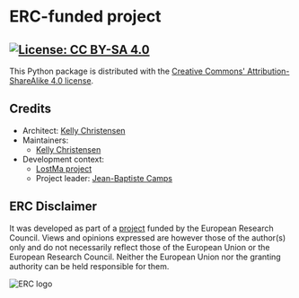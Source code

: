 # ERC-funded project

## [![License: CC BY-SA 4.0](https://img.shields.io/badge/License-CC_BY--SA_4.0-lightgrey.svg)](https://creativecommons.org/licenses/by-sa/4.0/)

This Python package is distributed with the [Creative Commons' Attribution-ShareAlike 4.0 license](https://creativecommons.org/licenses/by-sa/4.0/).

## Credits

- Architect: [Kelly Christensen](https://github.com/kat-kel)
- Maintainers:
    - [Kelly Christensen](https://github.com/kat-kel)
- Development context:
    - [LostMa project](https://lostma-erc.github.io)
    - Project leader: [Jean-Baptiste Camps](https://github.com/Jean-Baptiste-Camps)

## ERC Disclaimer

It was developed as part of a [project](https://doi.org/10.3030/101117408) funded by the European Research Council. Views and opinions expressed are however those of the author(s) only and do not necessarily reflect those of the European Union or the European Research Council. Neither the European Union nor the granting authority can be held responsible for them.

![ERC logo](./assets/erc-logo.png)
